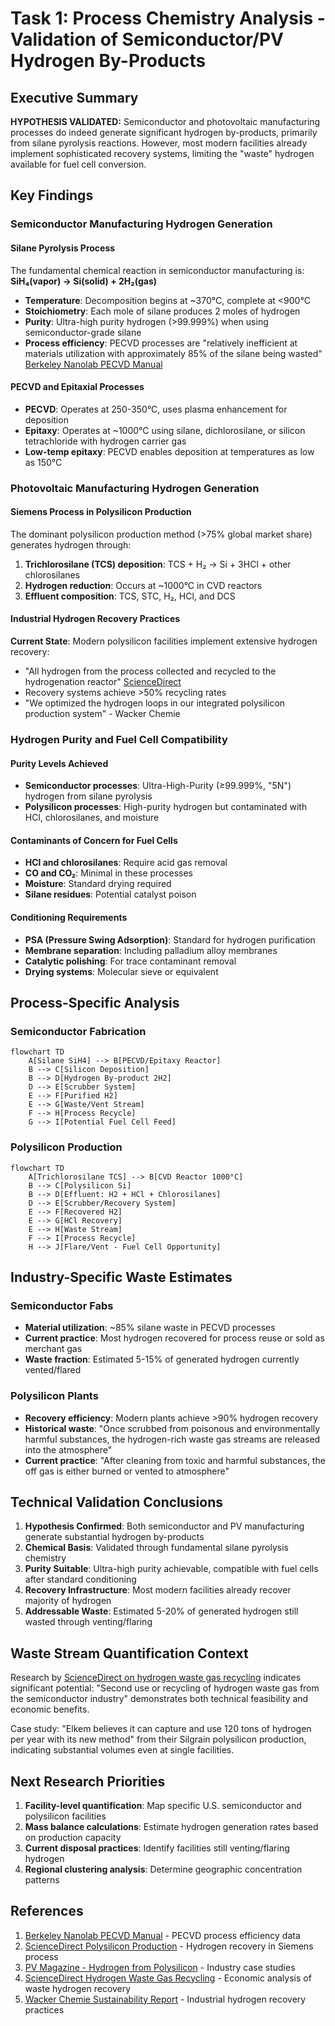 # Task 1: Process Chemistry Analysis - Validation of Semiconductor/PV Hydrogen By-Products

## Executive Summary

**HYPOTHESIS VALIDATED:** Semiconductor and photovoltaic manufacturing processes do indeed generate significant hydrogen by-products, primarily from silane pyrolysis reactions. However, most modern facilities already implement sophisticated recovery systems, limiting the "waste" hydrogen available for fuel cell conversion.

## Key Findings

### Semiconductor Manufacturing Hydrogen Generation

#### Silane Pyrolysis Process
The fundamental chemical reaction in semiconductor manufacturing is:
**SiH₄(vapor) → Si(solid) + 2H₂(gas)**

- **Temperature**: Decomposition begins at ~370°C, complete at <900°C
- **Stoichiometry**: Each mole of silane produces 2 moles of hydrogen
- **Purity**: Ultra-high purity hydrogen (>99.999%) when using semiconductor-grade silane
- **Process efficiency**: PECVD processes are "relatively inefficient at materials utilization with approximately 85% of the silane being wasted" [Berkeley Nanolab PECVD Manual](https://nanolab.berkeley.edu/process_manual/chap6/6.20PECVD.pdf)

#### PECVD and Epitaxial Processes
- **PECVD**: Operates at 250-350°C, uses plasma enhancement for deposition
- **Epitaxy**: Operates at ~1000°C using silane, dichlorosilane, or silicon tetrachloride with hydrogen carrier gas
- **Low-temp epitaxy**: PECVD enables deposition at temperatures as low as 150°C

### Photovoltaic Manufacturing Hydrogen Generation

#### Siemens Process in Polysilicon Production
The dominant polysilicon production method (>75% global market share) generates hydrogen through:

1. **Trichlorosilane (TCS) deposition**: TCS + H₂ → Si + 3HCl + other chlorosilanes
2. **Hydrogen reduction**: Occurs at ~1000°C in CVD reactors
3. **Effluent composition**: TCS, STC, H₂, HCl, and DCS

#### Industrial Hydrogen Recovery Practices
**Current State**: Modern polysilicon facilities implement extensive hydrogen recovery:
- "All hydrogen from the process collected and recycled to the hydrogenation reactor" [ScienceDirect](https://www.sciencedirect.com/topics/engineering/polysilicon-production)
- Recovery systems achieve >50% recycling rates
- "We optimized the hydrogen loops in our integrated polysilicon production system" - Wacker Chemie

### Hydrogen Purity and Fuel Cell Compatibility

#### Purity Levels Achieved
- **Semiconductor processes**: Ultra-High-Purity (≥99.999%, "5N") hydrogen from silane pyrolysis
- **Polysilicon processes**: High-purity hydrogen but contaminated with HCl, chlorosilanes, and moisture

#### Contaminants of Concern for Fuel Cells
- **HCl and chlorosilanes**: Require acid gas removal
- **CO and CO₂**: Minimal in these processes
- **Moisture**: Standard drying required
- **Silane residues**: Potential catalyst poison

#### Conditioning Requirements
- **PSA (Pressure Swing Adsorption)**: Standard for hydrogen purification
- **Membrane separation**: Including palladium alloy membranes
- **Catalytic polishing**: For trace contaminant removal
- **Drying systems**: Molecular sieve or equivalent

## Process-Specific Analysis

### Semiconductor Fabrication
```mermaid
flowchart TD
    A[Silane SiH4] --> B[PECVD/Epitaxy Reactor]
    B --> C[Silicon Deposition]
    B --> D[Hydrogen By-product 2H2]
    D --> E[Scrubber System]
    E --> F[Purified H2]
    E --> G[Waste/Vent Stream]
    F --> H[Process Recycle]
    G --> I[Potential Fuel Cell Feed]
```

### Polysilicon Production
```mermaid
flowchart TD
    A[Trichlorosilane TCS] --> B[CVD Reactor 1000°C]
    B --> C[Polysilicon Si]
    B --> D[Effluent: H2 + HCl + Chlorosilanes]
    D --> E[Scrubber/Recovery System]
    E --> F[Recovered H2]
    E --> G[HCl Recovery]
    E --> H[Waste Stream]
    F --> I[Process Recycle]
    H --> J[Flare/Vent - Fuel Cell Opportunity]
```

## Industry-Specific Waste Estimates

### Semiconductor Fabs
- **Material utilization**: ~85% silane waste in PECVD processes
- **Current practice**: Most hydrogen recovered for process reuse or sold as merchant gas
- **Waste fraction**: Estimated 5-15% of generated hydrogen currently vented/flared

### Polysilicon Plants  
- **Recovery efficiency**: Modern plants achieve >90% hydrogen recovery
- **Historical waste**: "Once scrubbed from poisonous and environmentally harmful substances, the hydrogen-rich waste gas streams are released into the atmosphere"
- **Current practice**: "After cleaning from toxic and harmful substances, the off gas is either burned or vented to atmosphere"

## Technical Validation Conclusions

1. **Hypothesis Confirmed**: Both semiconductor and PV manufacturing generate substantial hydrogen by-products
2. **Chemical Basis**: Validated through fundamental silane pyrolysis chemistry
3. **Purity Suitable**: Ultra-high purity achievable, compatible with fuel cells after standard conditioning
4. **Recovery Infrastructure**: Most modern facilities already recover majority of hydrogen
5. **Addressable Waste**: Estimated 5-20% of generated hydrogen still wasted through venting/flaring

## Waste Stream Quantification Context

Research by [ScienceDirect on hydrogen waste gas recycling](https://www.sciencedirect.com/science/article/abs/pii/S0360319919318373) indicates significant potential: "Second use or recycling of hydrogen waste gas from the semiconductor industry" demonstrates both technical feasibility and economic benefits.

Case study: "Elkem believes it can capture and use 120 tons of hydrogen per year with its new method" from their Silgrain polysilicon production, indicating substantial volumes even at single facilities.

## Next Research Priorities

1. **Facility-level quantification**: Map specific U.S. semiconductor and polysilicon facilities
2. **Mass balance calculations**: Estimate hydrogen generation rates based on production capacity
3. **Current disposal practices**: Identify facilities still venting/flaring hydrogen
4. **Regional clustering analysis**: Determine geographic concentration patterns

## References

1. [Berkeley Nanolab PECVD Manual](https://nanolab.berkeley.edu/process_manual/chap6/6.20PECVD.pdf) - PECVD process efficiency data
2. [ScienceDirect Polysilicon Production](https://www.sciencedirect.com/topics/engineering/polysilicon-production) - Hydrogen recovery in Siemens process
3. [PV Magazine - Hydrogen from Polysilicon](https://www.pv-magazine.com/2020/11/12/hydrogen-captured-as-a-byproduct-of-polysilicon-production/) - Industry case studies
4. [ScienceDirect Hydrogen Waste Gas Recycling](https://www.sciencedirect.com/science/article/abs/pii/S0360319919318373) - Economic analysis of waste hydrogen recovery
5. [Wacker Chemie Sustainability Report](https://reports.wacker.com/2021/annual-report/sustainable-solutions/waste-nothing-use-everything.html) - Industrial hydrogen recovery practices